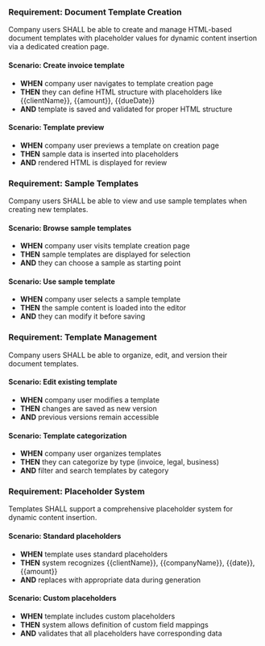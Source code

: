 ### Requirement: Document Template Creation

Company users SHALL be able to create and manage HTML-based document templates with placeholder values for dynamic content insertion via a dedicated creation page.

#### Scenario: Create invoice template

- **WHEN** company user navigates to template creation page
- **THEN** they can define HTML structure with placeholders like {{clientName}}, {{amount}}, {{dueDate}}
- **AND** template is saved and validated for proper HTML structure

#### Scenario: Template preview

- **WHEN** company user previews a template on creation page
- **THEN** sample data is inserted into placeholders
- **AND** rendered HTML is displayed for review

### Requirement: Sample Templates

Company users SHALL be able to view and use sample templates when creating new templates.

#### Scenario: Browse sample templates

- **WHEN** company user visits template creation page
- **THEN** sample templates are displayed for selection
- **AND** they can choose a sample as starting point

#### Scenario: Use sample template

- **WHEN** company user selects a sample template
- **THEN** the sample content is loaded into the editor
- **AND** they can modify it before saving

### Requirement: Template Management

Company users SHALL be able to organize, edit, and version their document templates.

#### Scenario: Edit existing template

- **WHEN** company user modifies a template
- **THEN** changes are saved as new version
- **AND** previous versions remain accessible

#### Scenario: Template categorization

- **WHEN** company user organizes templates
- **THEN** they can categorize by type (invoice, legal, business)
- **AND** filter and search templates by category

### Requirement: Placeholder System

Templates SHALL support a comprehensive placeholder system for dynamic content insertion.

#### Scenario: Standard placeholders

- **WHEN** template uses standard placeholders
- **THEN** system recognizes {{clientName}}, {{companyName}}, {{date}}, {{amount}}
- **AND** replaces with appropriate data during generation

#### Scenario: Custom placeholders

- **WHEN** template includes custom placeholders
- **THEN** system allows definition of custom field mappings
- **AND** validates that all placeholders have corresponding data
